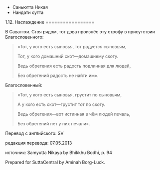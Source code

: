 









* Саньютта Никая
* Нандати сутта


1\.12\. Наслаждение
\=\=\=\=\=\=\=\=\=\=\=\=\=\=\=\=\=



В Саваттхи\. Стоя рядом, тот дэва произнёс эту строфу в присутствии Благословенного:



> «Тот, у кого есть сыновья, тот радуется сыновьям,  
> 
> Тот, у кого домашний скот—домашнему скоту\.  
> 
> Ведь обретения есть радость подлинная для людей,  
> 
> Без обретений радость не найти им»\.


Благословенный:



> «Тот, у кого есть сыновья, грустит по сыновьям,  
> 
> А у кого есть скот—грустит тот по скоту\.  
> 
> Ведь обретения—вот истинная в чём людей печаль,  
> 
> Без обретений нет у них печали»\.



Перевод с английского: SV


редакция перевода: 07\.05\.2013


источник: Samyutta Nikaya by Bhikkhu Bodhi, p\. 94


Prepared for SuttaCentral by Aminah Borg\-Luck\.






